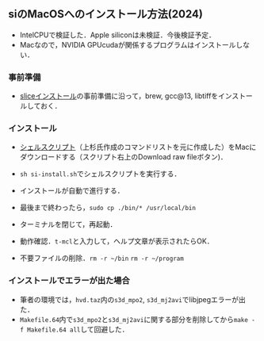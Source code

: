 ## siのMacOSへのインストール方法(2024)

- IntelCPUで検証した．Apple siliconは未検証．今後検証予定．
- Macなので，NVIDIA GPUcudaが関係するプログラムはインストールしない．

### 事前準備
- [sliceインストール](https://github.com/xrm-bl/slice/blob/main/slice-install-mac.md)の事前準備に沿って，brew, gcc@13, libtiffをインストールしておく．

### インストール
- [シェルスクリプト](https://github.com/xrm-bl/slice/blob/main/si-install.sh)（上杉氏作成のコマンドリストを元に作成した）をMacにダウンロードする（スクリプト右上のDownload raw fileボタン)．

- `sh si-install.sh`でシェルスクリプトを実行する．

- インストールが自動で進行する．

- 最後まで終わったら，`sudo cp ./bin/* /usr/local/bin`

- ターミナルを閉じて，再起動．

- 動作確認．`t-mcl`と入力して，ヘルプ文章が表示されたらOK．

- 不要ファイルの削除．`rm -r ~/bin` `rm -r ~/program`

### インストールでエラーが出た場合
- 筆者の環境では，`hvd.taz`内の`s3d_mpo2`, `s3d_mj2avi`でlibjpegエラーが出た．
- `Makefile.64`内で`s3d_mpo2`と`s3d_mj2avi`に関する部分を削除してから`make -f Makefile.64 all`して回避した．
